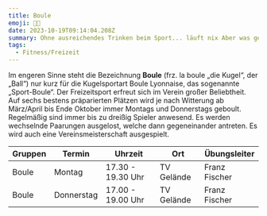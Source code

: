 ```yaml
---
title: Boule
emoji: 🤾🏻
date: 2023-10-19T09:14:04.208Z
summary: Ohne ausreichendes Trinken beim Sport... läuft nix Aber was genau heißt das?
tags:
  - Fitness/Freizeit
---
```

Im engeren Sinne steht die Bezeichnung **Boule** (frz. la boule „die Kugel“, der „Ball“) nur kurz für die Kugelsportart Boule Lyonnaise, das sogenannte „Sport-Boule“. Der Freizeitsport erfreut sich im Verein großer Beliebtheit. Auf sechs bestens präparierten Plätzen wird je nach Witterung ab März/April bis Ende Oktober immer Montags und Donnerstags geboult. Regelmäßig sind immer bis zu dreißig Spieler anwesend. Es werden wechselnde Paarungen ausgelost, welche dann gegeneinander antreten. Es wird auch eine Vereinsmeisterschaft ausgespielt.

| Gruppen | Termin     | Uhrzeit           | Ort        | Übungsleiter  |
| ------- | ---------- | ----------------- | ---------- | ------------- |
| Boule   | Montag     | 17.30 - 19.30 Uhr | TV Gelände | Franz Fischer |
| Boule   | Donnerstag | 17.00 - 19.00 Uhr | TV Gelände | Franz Fischer |